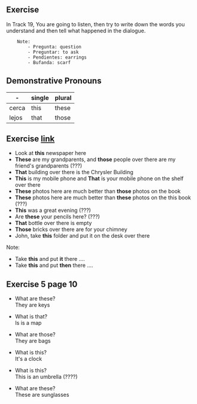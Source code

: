 ## Exercise

In Track 19, You are going to listen, then try to write down the words you understand and then tell what happened in the dialogue.

        Note:
            - Pregunta: question
            - Preguntar: to ask
            - Pendientes: earrings
            - Bufanda: scarf

## Demonstrative Pronouns

| -     | single | plural |
| ----- | ------ | ------ |
| cerca | this   | these  |
| lejos | that   | those  |

## Exercise [link](https://www.englisch-hilfen.de/en/exercises/various/this_that.htm)

- Look at **this** newspaper here
- **These** are my grandparents, and **those** people over there are my friend's grandparents (???)
- **That** building over there is the Chrysler Building
- **This** is my mobile phone and **That** is your mobile phone on the shelf over there
- **These** photos here are much better than **those** photos on the book
- **These** photos here are much better than **these** photos on the this book (???)
- **This** was a great evening (???)
- Are **these** your pencils here? (???)
- **That** bottle over there is empty
- **Those** bricks over there are for your chimney
- John, take **this** folder and put it on the desk over there

Note:

- Take **this** and put **it** there ....
- Take **this** and put **then** there ....

## Exercise 5 page 10

- What are these?
  \
  They are keys

- What is that?
  \
  Is is a map

- What are those?
  \
  They are bags

- What is this?
  \
  It's a clock

- What is this?
  \
  This is an umbrella (????)

- What are these?
  \
  These are sunglasses

